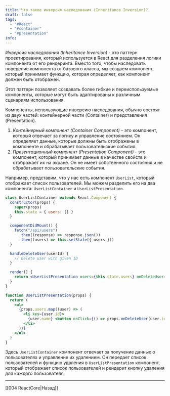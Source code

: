 ```yaml
---
title: Что такое инверсия наследования (Inheritance Inversion)?
draft: false
tags:
  - "#React"
  - "#container"
  - "#presentation"
info:
---
```

_Инверсия наследования (Inheritance Inversion)_ - это паттерн проектирования, который используется в React для разделения логики компонента от его рендеринга. Вместо того, чтобы наследовать поведение компонента от базового класса, мы создаем компонент, который принимает функцию, которая определяет, как компонент должен быть отображен.

Этот паттерн позволяет создавать более гибкие и переиспользуемые компоненты, которые могут быть адаптированы к различным сценариям использования.

Компоненты, использующие инверсию наследования, обычно состоят из двух частей: контейнерной части (Container) и представления (Presentation).

1. _Контейнерный компонент (Container Component)_ - это компонент, который отвечает за логику и управление состоянием. Он определяет данные, которые должны быть отображены в компоненте и обрабатывает пользовательские события.
2. _Презентационный компонент (Presentation Component)_ - это компонент, который принимает данные в качестве свойств и отображает их на экране. Он не имеет собственного состояния и не обрабатывает пользовательские события.

Например, представим, что у нас есть компонент `UserList`, который отображает список пользователей. Мы можем разделить его на два компонента: `UserListContainer` и `UserListPresentation`.

```jsx
class UserListContainer extends React.Component {
  constructor(props) {
    super(props)
    this.state = { users: [] }
  }

  componentDidMount() {
    fetch("/api/users")
      .then((response) => response.json())
      .then((users) => this.setState({ users }))
  }

  handleDeleteUser(userId) {
    // Delete user with given ID
  }

  render() {
    return <UserListPresentation users={this.state.users} onDeleteUser={this.handleDeleteUser} />
  }
}

function UserListPresentation(props) {
  return (
    <ul>
      {props.users.map((user) => (
        <li key={user.id}>
          {user.name} <button onClick={() => props.onDeleteUser(user.id)}>Delete</button>
        </li>
      ))}
    </ul>
  )
}
```

Здесь `UserListContainer` компонент отвечает за получение данных о пользователях и управление их удалением. Он передает список пользователей и функцию удаления в `UserListPresentation` компонент, который отображает список пользователей и рендерит кнопку удаления для каждого пользователя.

---

[[004 ReactCore|Назад]]